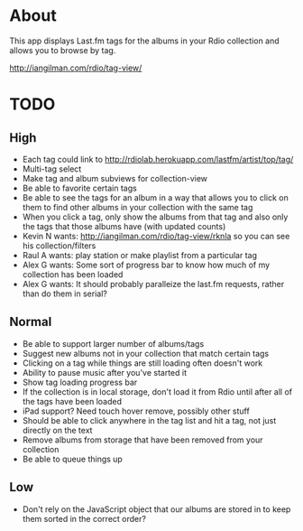 # About

This app displays Last.fm tags for the albums in your Rdio collection and allows you to browse by tag.

http://iangilman.com/rdio/tag-view/

# TODO

## High

* Each tag could link to http://rdiolab.herokuapp.com/lastfm/artist/top/tag/<tagName>
* Multi-tag select
* Make tag and album subviews for collection-view
* Be able to favorite certain tags
* Be able to see the tags for an album in a way that allows you to click on them to find other albums in your collection with the same tag
* When you click a tag, only show the albums from that tag and also only the tags that those albums have (with updated counts)
* Kevin N wants: http://iangilman.com/rdio/tag-view/rknla so you can see his collection/filters
* Raul A wants: play station or make playlist from a particular tag
* Alex G wants: Some sort of progress bar to know how much of my collection has been loaded
* Alex G wants: It should probably paralleize the last.fm requests, rather than do them in serial?

## Normal

* Be able to support larger number of albums/tags
* Suggest new albums not in your collection that match certain tags
* Clicking on a tag while things are still loading often doesn't work
* Ability to pause music after you've started it
* Show tag loading progress bar
* If the collection is in local storage, don't load it from Rdio until after all of the tags have been loaded
* iPad support? Need touch hover remove, possibly other stuff
* Should be able to click anywhere in the tag list and hit a tag, not just directly on the text
* Remove albums from storage that have been removed from your collection
* Be able to queue things up

## Low

* Don't rely on the JavaScript object that our albums are stored in to keep them sorted in the correct order?
